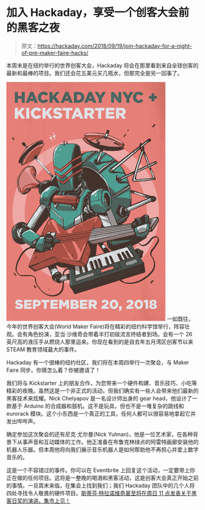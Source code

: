 # 加入 Hackaday，享受一个创客大会前的黑客之夜

> 原文：<https://hackaday.com/2018/09/19/join-hackaday-for-a-night-of-pre-maker-faire-hacks/>

本周末是在纽约举行的世界创客大会，Hackaday 将会在那里看到来自全球创客的最新和最棒的项目。我们还会花五美元买几瓶水，但那完全是另一回事了。

[![](img/784c255abaebede7fc01b286b50961e3.png)](https://www.eventbrite.com/e/kickstarter-x-hackaday-hack-tunes-tickets-49231298138) 一如既往，今年的世界创客大会(World Maker Faire)将在精彩的纽约科学馆举行，阵容壮观。会有角色扮演，亚当·沙维奇会带着半打初级流言终结者到场。会有一个 26 英尺高的液压手从燃烧人那里运来。你现在看到的是自去年五月湾区创客节以来 STEAM 教育领域最大的事件。

Hackaday 有一个很棒的纽约社区，我们将在本周四举行一次聚会，与 Maker Faire 同步。你猜怎么着？你被邀请了！

我们将与 Kickstarter 上的朋友合作，为您带来一个硬件构建、音乐技巧、小吃等精彩的夜晚。虽然这是一个非正式的活动，但我们确实有一些人会带来他们最新的黑客技术来炫耀。Nick Chelyapov 是一名设计师出身的 gear head，他设计了一款基于 Arduino 的合成器和鼓机。这不是玩具，但也不是一堆复杂的跳线和 eurorack 模块。这个小东西是一个真正的工具，任何人都可以很容易地拿起它并发出哔哔声。

确定参加这次聚会的还有尼克·尤尔曼(Nick Yulman)，他是一位艺术家，在各种背景下从事声音和互动媒体的工作。他正准备在布鲁克林绿点的阿雷特画廊安装他的机器人乐器。但本周他将向我们展示音乐机器人是如何帮助他不再担心并爱上数字音乐的。

这是一个不容错过的事件。你可以在 Eventbrite 上回复这个活动，一定要带上你正在做的任何项目。这将是一整晚的喝酒和黑客活动，这是创客大会真正开始之前的事情。一旦周末来临，在集会上找到我们；我们 Hackaday 团队中的几个人将四处寻找令人敬畏的硬件项目。[斯蒂芬·特拉诺维奇甚至将在周日 11 点发表关于黑客日奖的演讲。集市上见！](https://makerfaire.com/maker/entry/65131/)